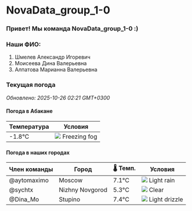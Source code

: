# NovaData_group_1-0
### Привет! Мы команда NovaData_group_1-0 :)

### Наши ФИО:
1. Шмелев Александр Игоревич
2. Моисеева Дина Валерьевна
3. Алпатова Марианна Валерьевна

### Текущая погода
<!-- WEATHER:START -->
_Обновлено: 2025-10-26 02:21 GMT+0300_

#### Погода в Абакане

| Температура | Условия |
|-------------|----------|
| -1.8°C     | ![](https://cdn.weatherapi.com/weather/64x64/night/260.png) Freezing fog |

#### Погода в наших городах

| Член команды  | Город               | 🌡️ Темп.  | Условия          |
|---------------|---------------------|-----------|--------------------|
| @aytomaximo    | Moscow              |    7.1°C | ![](https://cdn.weatherapi.com/weather/64x64/night/296.png) Light rain   |
| @sychtx        | Nizhny Novgorod     |    5.3°C | ![](https://cdn.weatherapi.com/weather/64x64/night/113.png) Clear        |
| @Dina_Mo       | Stupino             |    7.4°C | ![](https://cdn.weatherapi.com/weather/64x64/night/266.png) Light drizzle |

<!-- WEATHER:END -->
